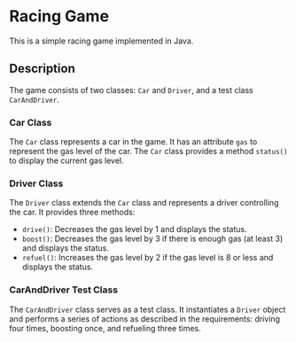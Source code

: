 # Racing Game

This is a simple racing game implemented in Java.

## Description

The game consists of two classes: `Car` and `Driver`, and a test class `CarAndDriver`. 

### Car Class

The `Car` class represents a car in the game. It has an attribute `gas` to represent the gas level of the car. The `Car` class provides a method `status()` to display the current gas level.

### Driver Class

The `Driver` class extends the `Car` class and represents a driver controlling the car. It provides three methods:

- `drive()`: Decreases the gas level by 1 and displays the status.
- `boost()`: Decreases the gas level by 3 if there is enough gas (at least 3) and displays the status.
- `refuel()`: Increases the gas level by 2 if the gas level is 8 or less and displays the status.

### CarAndDriver Test Class

The `CarAndDriver` class serves as a test class. It instantiates a `Driver` object and performs a series of actions as described in the requirements: driving four times, boosting once, and refueling three times.
